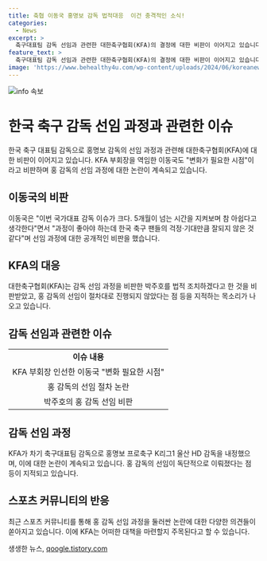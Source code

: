 ```yaml
---
title: 축협 이동국 홍명보 감독 법적대응  이건 충격적인 소식!
categories:
  - News
excerpt: >
  축구대표팀 감독 선임과 관련한 대한축구협회(KFA)의 결정에 대한 비판이 이어지고 있습니다. KFA 부회장 이동국은 변화가 필요한 시점이라며 감독 선임 과정에 대한 불만을 털어놓았습니다. 또한, 이동국은 KFA의 법적 대응에 대해 언급하며 강한 태도를 보였습니다. 이에 대한 크고 긴급한 관심이 예상됩니다.
feature_text: >
  축구대표팀 감독 선임과 관련한 대한축구협회(KFA)의 결정에 대한 비판이 이어지고 있습니다. KFA 부회장 이동국은 변화가 필요한 시점이라며 감독 선임 과정에 대한 불만을 털어놓았습니다. 또한, 이동국은 KFA의 법적 대응에 대해 언급하며 강한 태도를 보였습니다. 이에 대한 크고 긴급한 관심이 예상됩니다.
image: 'https://www.behealthy4u.com/wp-content/uploads/2024/06/koreanews.jpg'
---
```


<p><img src="https://www.behealthy4u.com/wp-content/uploads/2024/06/koreanews.jpg" alt="info 속보" /></p>

<h1 data-ke-size="size26">한국 축구 감독 선임 과정과 관련한 이슈</h1>

<p data-ke-size="size16">한국 축구 대표팀 감독으로 홍명보 감독의 선임 과정과 관련해 대한축구협회(KFA)에 대한 비판이 이어지고 있습니다. KFA 부회장을 역임한 이동국도 "변화가 필요한 시점"이라고 비판하며 홍 감독의 선임 과정에 대한 논란이 계속되고 있습니다.</p>

<h2 data-ke-size="size24">이동국의 비판</h2>

<p data-ke-size="size16">이동국은 "이번 국가대표 감독 이슈가 크다. 5개월이 넘는 시간을 지켜보며 참 아쉽다고 생각한다"면서 "과정이 좋아야 하는데 한국 축구 팬들의 걱정·기대만큼 잘되지 않은 것 같다"며 선임 과정에 대한 공개적인 비판을 했습니다.</p>

<h2 data-ke-size="size24">KFA의 대응</h2>

<p data-ke-size="size16">대한축구협회(KFA)는 감독 선임 과정을 비판한 박주호를 법적 조치하겠다고 한 것을 비판받았고, 홍 감독의 선임이 절차대로 진행되지 않았다는 점 등을 지적하는 목소리가 나오고 있습니다.</p>

<h2 data-ke-size="size24">감독 선임과 관련한 이슈</h2>

<table>
    <tr>
        <td style="text-align: center; height: 17px;"><b>이슈 내용</b></td>
    </tr>
    <tr>
        <td style="text-align: center; height: 17px;">KFA 부회장 인선한 이동국 "변화 필요한 시점"</td>
    </tr>
    <tr>
        <td style="text-align: center; height: 17px;">홍 감독의 선임 절차 논란</td>
    </tr>
    <tr>
        <td style="text-align: center; height: 17px;">박주호의 홍 감독 선임 비판</td>
    </tr>
</table>

<h2 data-ke-size="size24">감독 선임 과정</h2>

<p data-ke-size="size16">KFA가 차기 축구대표팀 감독으로 홍명보 프로축구 K리그1 울산 HD 감독을 내정했으며, 이에 대한 논란이 계속되고 있습니다. 홍 감독의 선임이 독단적으로 이뤄졌다는 점 등이 지적되고 있습니다.</p>

<h2 data-ke-size="size24">스포츠 커뮤니티의 반응</h2>

<p data-ke-size="size16">최근 스포츠 커뮤니티를 통해 홍 감독 선임 과정을 둘러싼 논란에 대한 다양한 의견들이 쏟아지고 있습니다. 이에 KFA는 어떠한 대책을 마련할지 주목된다고 할 수 있습니다.</p>
생생한 뉴스, <a href="https://qoogle.tistory.com" rel="dofollow">qoogle.tistory.com</a>


